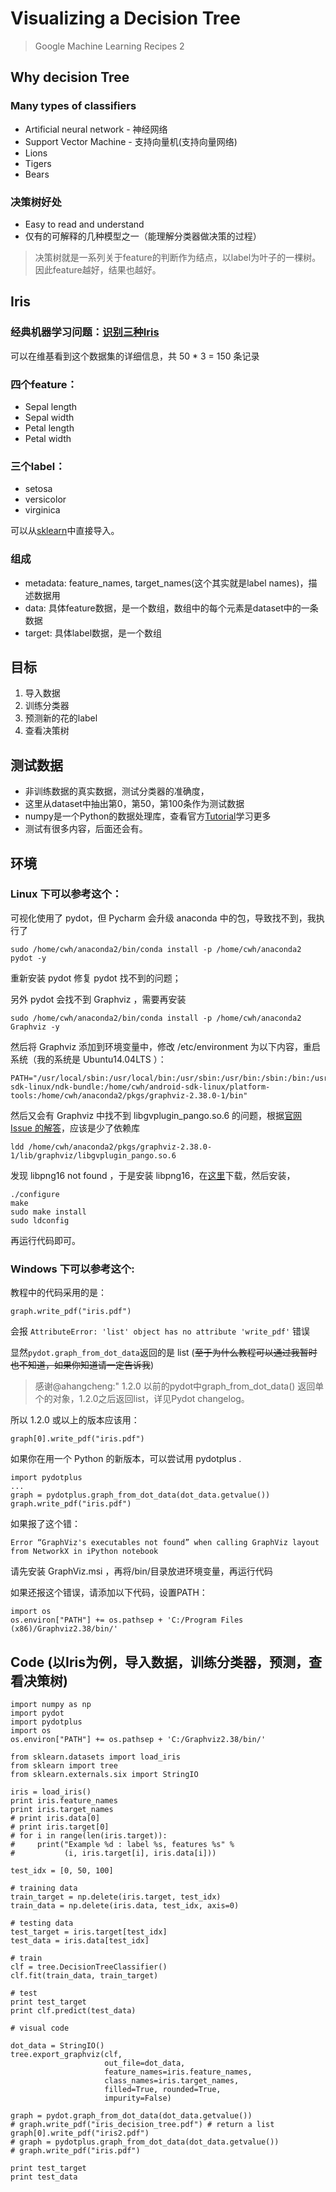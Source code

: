 # Visualizing a Decision Tree 
> Google Machine Learning Recipes 2

## Why decision Tree
### Many types of classifiers

* Artificial neural network - 神经网络
* Support Vector Machine - 支持向量机(支持向量网络)
* Lions
* Tigers
* Bears

### 决策树好处
- Easy to read and understand
- 仅有的可解释的几种模型之一（能理解分类器做决策的过程）

> 决策树就是一系列关于feature的判断作为结点，以label为叶子的一棵树。因此feature越好，结果也越好。

## Iris

### 经典机器学习问题：[识别三种Iris](https://en.wikipedia.org/wiki/Iris_flower_data_set)

可以在维基看到这个数据集的详细信息，共 50 * 3 = 150 条记录

### 四个feature：

* Sepal length
* Sepal width
* Petal length
* Petal width

### 三个label：

* setosa
* versicolor
* virginica

可以从[sklearn](http://scikit-learn.org/stable/datasets/)中直接导入。

### **组成**

* metadata: feature_names, target_names(这个其实就是label names)，描述数据用
* data: 具体feature数据，是一个数组，数组中的每个元素是dataset中的一条数据
* target: 具体label数据，是一个数组

## 目标
1. 导入数据
2. 训练分类器
3. 预测新的花的label
4. 查看决策树

## 测试数据

- 非训练数据的真实数据，测试分类器的准确度，
- 这里从dataset中抽出第0，第50，第100条作为测试数据
- numpy是一个Python的数据处理库，查看官方[Tutorial](https://docs.scipy.org/doc/numpy-dev/user/quickstart.html)学习更多
- 测试有很多内容，后面还会有。

## 环境
### Linux 下可以参考这个：
可视化使用了 pydot，但 Pycharm 会升级 anaconda 中的包，导致找不到，我执行了
```
sudo /home/cwh/anaconda2/bin/conda install -p /home/cwh/anaconda2 pydot -y
```
重新安装 pydot 修复 pydot 找不到的问题；

另外 pydot 会找不到 Graphviz ，需要再安装
```
sudo /home/cwh/anaconda2/bin/conda install -p /home/cwh/anaconda2 Graphviz -y
```
然后将 Graphviz 添加到环境变量中，修改 /etc/environment 为以下内容，重启系统（我的系统是 Ubuntu14.04LTS ）：
```
PATH="/usr/local/sbin:/usr/local/bin:/usr/sbin:/usr/bin:/sbin:/bin:/usr/games:/usr/local/games:/home/cwh/android-sdk-linux/ndk-bundle:/home/cwh/android-sdk-linux/platform-tools:/home/cwh/anaconda2/pkgs/graphviz-2.38.0-1/bin"
```

然后又会有 Graphviz 中找不到 libgvplugin_pango.so.6 的问题，根据[官网 Issue 的解答](http://www.graphviz.org/content/issue-warning-could-not-load-usrlibgraphvizlibgvpluginrsvgso6)，应该是少了依赖库
```
ldd /home/cwh/anaconda2/pkgs/graphviz-2.38.0-1/lib/graphviz/libgvplugin_pango.so.6
```

发现 libpng16 not found ，于是安装 libpng16，在[这里](https://sourceforge.net/projects/libpng/?source=directory)下载，然后安装，

```
./configure
make
sudo make install
sudo ldconfig
```
再运行代码即可。

### Windows 下可以参考这个:

教程中的代码采用的是：

    graph.write_pdf("iris.pdf")
    
会报 `AttributeError: 'list' object has no attribute 'write_pdf'` 错误

显然`pydot.graph_from_dot_data`返回的是 list (~~至于为什么教程可以通过我暂时也不知道，如果你知道请一定告诉我~~)
> 感谢@ahangcheng:" 1.2.0 以前的pydot中graph_from_dot_data() 返回单个的对象，1.2.0之后返回list，详见Pydot changelog。

所以 1.2.0 或以上的版本应该用：

    graph[0].write_pdf("iris.pdf")

如果你在用一个 Python 的新版本，可以尝试用 pydotplus .

    import pydotplus
    ...
    graph = pydotplus.graph_from_dot_data(dot_data.getvalue())
    graph.write_pdf("iris.pdf")
    

如果报了这个错：

    Error “GraphViz's executables not found” when calling GraphViz layout from NetworkX in iPython notebook

请先安装 GraphViz.msi ，再将/bin/目录放进环境变量，再运行代码

如果还报这个错误，请添加以下代码，设置PATH：

    import os     
    os.environ["PATH"] += os.pathsep + 'C:/Program Files (x86)/Graphviz2.38/bin/'

## Code (以Iris为例，导入数据，训练分类器，预测，查看决策树)
    import numpy as np
    import pydot
    import pydotplus
    import os
    os.environ["PATH"] += os.pathsep + 'C:/Graphviz2.38/bin/'
    
    from sklearn.datasets import load_iris
    from sklearn import tree
    from sklearn.externals.six import StringIO
    
    iris = load_iris()
    print iris.feature_names
    print iris.target_names
    # print iris.data[0]
    # print iris.target[0]
    # for i in range(len(iris.target)):
    #     print("Example %d : label %s, features %s" %
    #           (i, iris.target[i], iris.data[i]))
    
    test_idx = [0, 50, 100]
    
    # training data
    train_target = np.delete(iris.target, test_idx)
    train_data = np.delete(iris.data, test_idx, axis=0)
    
    # testing data
    test_target = iris.target[test_idx]
    test_data = iris.data[test_idx]
    
    # train
    clf = tree.DecisionTreeClassifier()
    clf.fit(train_data, train_target)
    
    # test
    print test_target
    print clf.predict(test_data)
    
    # visual code
    
    dot_data = StringIO()
    tree.export_graphviz(clf,
                         out_file=dot_data,
                         feature_names=iris.feature_names,
                         class_names=iris.target_names,
                         filled=True, rounded=True,
                         impurity=False)
    
    graph = pydot.graph_from_dot_data(dot_data.getvalue())
    # graph.write_pdf("iris_decision_tree.pdf") # return a list
    graph[0].write_pdf("iris2.pdf")
    # graph = pydotplus.graph_from_dot_data(dot_data.getvalue())
    # graph.write_pdf("iris.pdf")
    
    print test_target
    print test_data
